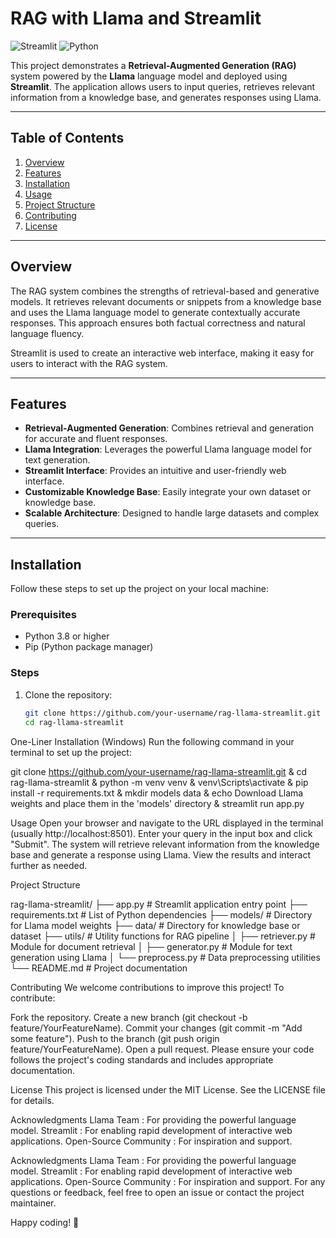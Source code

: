 # RAG with Llama and Streamlit

![Streamlit](https://img.shields.io/badge/Streamlit-FF4B4B?style=for-the-badge&logo=streamlit&logoColor=white)
![Python](https://img.shields.io/badge/Python-3776AB?style=for-the-badge&logo=python&logoColor=white)

This project demonstrates a **Retrieval-Augmented Generation (RAG)** system powered by the **Llama** language model and deployed using **Streamlit**. The application allows users to input queries, retrieves relevant information from a knowledge base, and generates responses using Llama.

---

## Table of Contents

1. [Overview](#overview)
2. [Features](#features)
3. [Installation](#installation)
4. [Usage](#usage)
5. [Project Structure](#project-structure)
6. [Contributing](#contributing)
7. [License](#license)

---

## Overview

The RAG system combines the strengths of retrieval-based and generative models. It retrieves relevant documents or snippets from a knowledge base and uses the Llama language model to generate contextually accurate responses. This approach ensures both factual correctness and natural language fluency.

Streamlit is used to create an interactive web interface, making it easy for users to interact with the RAG system.

---

## Features

- **Retrieval-Augmented Generation**: Combines retrieval and generation for accurate and fluent responses.
- **Llama Integration**: Leverages the powerful Llama language model for text generation.
- **Streamlit Interface**: Provides an intuitive and user-friendly web interface.
- **Customizable Knowledge Base**: Easily integrate your own dataset or knowledge base.
- **Scalable Architecture**: Designed to handle large datasets and complex queries.

---

## Installation

Follow these steps to set up the project on your local machine:

### Prerequisites

- Python 3.8 or higher
- Pip (Python package manager)

### Steps

1. Clone the repository:
   ```bash
   git clone https://github.com/your-username/rag-llama-streamlit.git
   cd rag-llama-streamlit

One-Liner Installation (Windows)
Run the following command in your terminal to set up the project:

git clone https://github.com/your-username/rag-llama-streamlit.git & cd rag-llama-streamlit & python -m venv venv & venv\Scripts\activate & pip install -r requirements.txt & mkdir models data & echo Download Llama weights and place them in the 'models\' directory & streamlit run app.py

Usage
Open your browser and navigate to the URL displayed in the terminal (usually http://localhost:8501).
Enter your query in the input box and click "Submit".
The system will retrieve relevant information from the knowledge base and generate a response using Llama.
View the results and interact further as needed.

Project Structure

rag-llama-streamlit/
├── app.py                # Streamlit application entry point
├── requirements.txt      # List of Python dependencies
├── models/               # Directory for Llama model weights
├── data/                 # Directory for knowledge base or dataset
├── utils/                # Utility functions for RAG pipeline
│   ├── retriever.py      # Module for document retrieval
│   ├── generator.py      # Module for text generation using Llama
│   └── preprocess.py     # Data preprocessing utilities
└── README.md             # Project documentation


Contributing
We welcome contributions to improve this project! To contribute:

Fork the repository.
Create a new branch (git checkout -b feature/YourFeatureName).
Commit your changes (git commit -m "Add some feature").
Push to the branch (git push origin feature/YourFeatureName).
Open a pull request.
Please ensure your code follows the project's coding standards and includes appropriate documentation.

License
This project is licensed under the MIT License. See the LICENSE file for details.

Acknowledgments
Llama Team : For providing the powerful language model.
Streamlit : For enabling rapid development of interactive web applications.
Open-Source Community : For inspiration and support.

Acknowledgments
Llama Team : For providing the powerful language model.
Streamlit : For enabling rapid development of interactive web applications.
Open-Source Community : For inspiration and support.
For any questions or feedback, feel free to open an issue or contact the project maintainer.

Happy coding! 🚀
